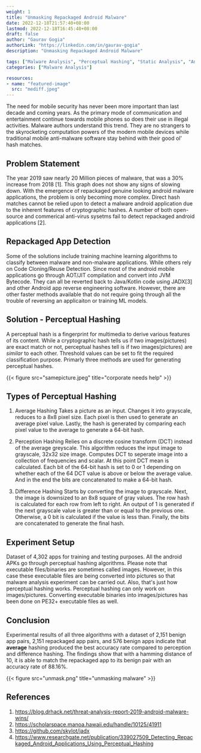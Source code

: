 ```yaml
---
weight: 1
title: "Unmasking Repackaged Android Malware"
date: 2022-12-18T21:57:40+08:00
lastmod: 2022-12-18T16:45:40+08:00
draft: false
author: "Gaurav Gogia"
authorLink: "https://linkedin.com/in/gaurav-gogia"
description: "Unmasking Repackaged Android Malware"

tags: ["Malware Analysis", "Perceptual Hashing", "Static Analysis", "Android"]
categories: ["Malware Analysis"]

resources:
- name: "featured-image"
  src: "mediff.jpeg"
---
```


The need for mobile security has never been more important than last decade and coming years. As the primary mode of communication and entertainment continue towards mobile phones so does their use in illegal activities. Malware authors understand this trend. They are no strangers to the skyrocketing computation powers of the modern mobile devices while traditional mobile anti-malware software stay behind with their good ol' hash matches.

## Problem Statement
The year 2019 saw nearly 20 Million pieces of malware, that was a 30% increase from 2018 [1]. This graph does not show any signs of slowing down. With the emergence of repackaged genuine looking android malware applications, the problem is only becoming more complex. Direct hash matches cannot be relied upon to detect a malware android application due to the inherent features of cryptographic hashes. A number of both open-source and commerical anti-virus sysetms fail to detect repackaged android applications [2].

## Repackaged App Detection
Some of the solutions include training machine learning algorithms to classify between malware and non-malware applications. While others rely on Code Cloning/Reuse Detection. Since most of the android mobile applications go through AOT/JIT compilation and convert into JVM Bytecode. They can all be reverted back to Java/Kotlin code using JADX[3] and other Android app reverse engineering software. However, there are other faster methods available that do not require going through all the trouble of reversing an applicaiton or training ML models.

## Solution - Perceptual Hashing
A perceptual hash is a fingerprint for multimedia to derive various features of its content. While a cryptographic hash tells us if two images(pictures) are exact match or not, perceptual hashes tell is if two images(pictures) are _similar_ to each other. Threshold values can be set to fit the required classification purpose. Primarly three methods are used for generating perceptual hashes.

{{< figure src="samepicture.jpeg" title="corporate needs help" >}}

## Types of Perceptual Hashing
1. Average Hashing
Takes a picture as an input. Changes it into grayscale, reduces to a 8x8 pixel size. Each pixel is then used to generate an average pixel value. Lastly, the hash is generated by comparing each pixel value to the average to generate a 64-bit hash.

2. Perception Hashing
Relies on a discrete cosine transform (DCT) instead of the average greyscale. This algorithm reduces the input image to grayscale, 32x32 size image. Computes DCT to seperate image into a collection of frequencies and scalar. At this point DCT mean is calculated. Each bit of the 64-bit hash is set to 0 or 1 depending on whether each of the 64 DCT value is above or below the average value. And in the end the bits are concatenated to make a 64-bit hash.

3. Difference Hashing
Starts by converting the image to grayscale. Next, the image is downsized to an 8x8 square of gray values. The row hash is calculated for each row from left to right. An output of 1 is generated if the next grayscale value is greater than or equal to the previous one. Otherwise, a 0 bit is calculated if the value is less than. Finally, the bits are concatenated to generate the final hash.

## Experiment Setup
Dataset of 4,302 apps for training and testing purposes. All the android APKs go through perceptual hashing algorithms. Please note that executable files/binaries are sometimes called images. However, in this case these executable files are being converted into pictures so that malware analysis experiment can be carried out. Also, that's just how perceptual hashing works. Perceptual hashing can only work on images/pictures. Converting executable binaries into images/pictures has been done on PE32+ executable files as well.

## Conclusion
Experimental results of all three algorithms with a dataset of 2,151 benign app pairs, 2,151 repackaged app pairs, and 576 benign apps indicate that **average** hashing produced the best accuracy rate compared to perception and difference hashing. The findings show that with a hamming distance of 10, it is able to match the repackaged app to its benign pair with an accuracy rate of 88.16%.

{{< figure src="unmask.png" title="unmasking malware" >}}

## References
1. https://blog.drhack.net/threat-analysis-report-2019-android-malware-wins/
2. https://scholarspace.manoa.hawaii.edu/handle/10125/41911
3. https://github.com/skylot/jadx
4. https://www.researchgate.net/publication/339027509_Detecting_Repackaged_Android_Applications_Using_Perceptual_Hashing